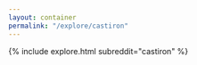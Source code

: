 ```yaml
---
layout: container
permalink: "/explore/castiron"
---
```


<link rel="stylesheet" type="text/css" href="/static/css/explore.css">
{% include explore.html subreddit="castiron" %}
